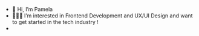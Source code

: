 - 👋 Hi, I’m Pamela
- 👩🏻‍💻 I’m interested in Frontend Development and UX/UI Design and want to get started in the tech industry !
-


<!---
Pamelar10/Pamelar10 is a ✨ special ✨ repository because its `README.md` (this file) appears on your GitHub profile.
You can click the Preview link to take a look at your changes.
--->

